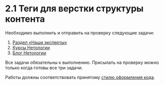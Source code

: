 # 2.1 Теги для верстки структуры контента

Необходимо выполнить и отправить на проверку следующие задачи:

1. [Раздел «Наши эксперты»](https://github.com/netology-code/html-2-homeworks/tree/master/block-elements-positioning/our-experts-section)
2. [Курсы Нетологии](https://github.com/netology-code/html-2-homeworks/tree/master/content-structure-tags/latest-news)
3. [Блог Нетологии](https://github.com/netology-code/html-2-homeworks/tree/master/content-structure-tags/web-studio)

Все задачи обязательны к выполнению. Присылать на проверку можно только когда готовы все три задачи.

Работы должны соответствовать принятому [стилю оформления кода](https://github.com/netology-code/codestyle/tree/master/css).
